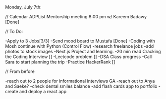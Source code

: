 Monday, July 7th:

// Calendar
ADPList Mentorship meeting 8:00 pm w/ Kareem Badawy [Done]

// To Do:

-Apply to 3 Jobs[3/3]
-Send mood board to Mustafa [Done]
-Coding with Mosh continue with Python (Control Flow)
-research freelance jobs
-add photos to stock images
-Next.js Project and learning.
-20 min read Cracking the Coding Interview []
-Leetcode problem []
-DSA Class progress
-Call Sara to start planning the trip
-Practice HackerRank []

// From before

-reach out to 2 people for informational interviews GA
-reach out to Anya and Saeke?
-check dental smiles balance
-add flash cards app to portfolio
-create and deploy a react app
